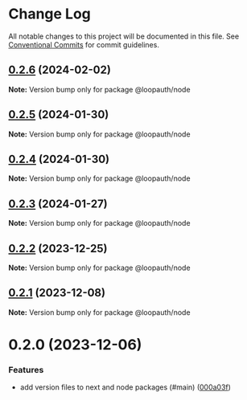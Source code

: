# Change Log

All notable changes to this project will be documented in this file.
See [Conventional Commits](https://conventionalcommits.org) for commit guidelines.

## [0.2.6](https://github.com/betaly/loopauth-js/compare/@loopauth/node@0.2.5...@loopauth/node@0.2.6) (2024-02-02)

**Note:** Version bump only for package @loopauth/node





## [0.2.5](https://github.com/betaly/loopauth-js/compare/@loopauth/node@0.2.4...@loopauth/node@0.2.5) (2024-01-30)

**Note:** Version bump only for package @loopauth/node





## [0.2.4](https://github.com/betaly/loopauth-js/compare/@loopauth/node@0.2.3...@loopauth/node@0.2.4) (2024-01-30)

**Note:** Version bump only for package @loopauth/node





## [0.2.3](https://github.com/betaly/loopauth-js/compare/@loopauth/node@0.2.2...@loopauth/node@0.2.3) (2024-01-27)

**Note:** Version bump only for package @loopauth/node





## [0.2.2](https://github.com/betaly/loopauth-js/compare/@loopauth/node@0.2.1...@loopauth/node@0.2.2) (2023-12-25)

**Note:** Version bump only for package @loopauth/node





## [0.2.1](https://github.com/betaly/loopauth-js/compare/@loopauth/node@0.2.0...@loopauth/node@0.2.1) (2023-12-08)

**Note:** Version bump only for package @loopauth/node





# 0.2.0 (2023-12-06)


### Features

* add version files to next and node packages (#main) ([000a03f](https://github.com/betaly/loopauth-js/commit/000a03f9401890ac7eacf2190d61b4b57a9ab2fb))
